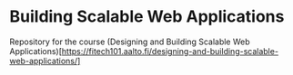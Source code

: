 # Building Scalable Web Applications

Repository for the course (Designing and Building Scalable Web Applications)[https://fitech101.aalto.fi/designing-and-building-scalable-web-applications/]
